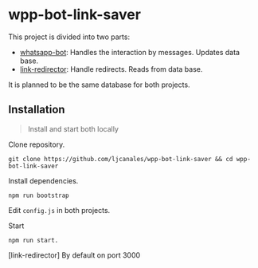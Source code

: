 # wpp-bot-link-saver

This project is divided into two parts:
- [whatsapp-bot](https://github.com/ljcanales/wpp-bot-link-saver/tree/main/packages/whatsapp-bot): Handles the interaction by messages. Updates data base.
- [link-redirector](https://github.com/ljcanales/wpp-bot-link-saver/tree/main/packages/link-redirector): Handle redirects. Reads from data base.

It is planned to be the same database for both projects.

## Installation
> Install and start both locally

Clone repository.
```
git clone https://github.com/ljcanales/wpp-bot-link-saver && cd wpp-bot-link-saver
```

Install dependencies.
```
npm run bootstrap
```

Edit `config.js` in both projects.

Start
```
npm run start.
```

[link-redirector] By default on port 3000

